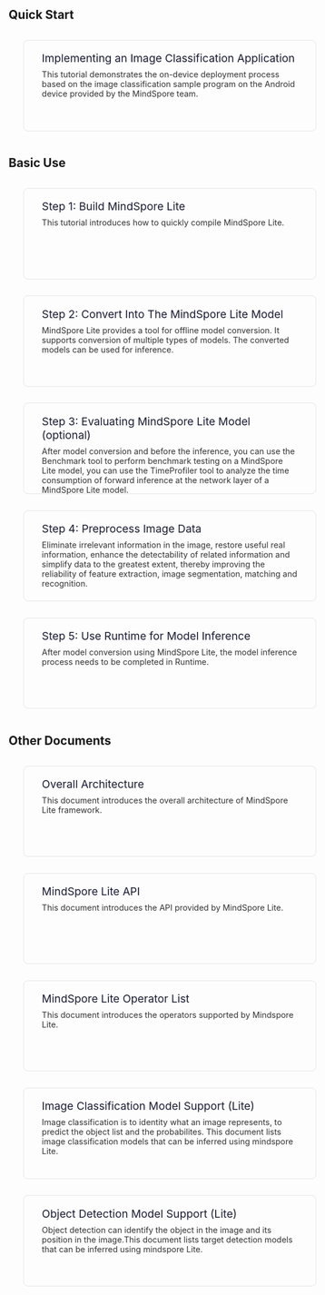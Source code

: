 <h2>Quick Start</h2>
<div>
    <div style="padding:1.2rem 2rem; margin:0.9rem 1.6rem; border:1px solid #e5e5e5; border-radius:0.5rem; display:inline-block; width:450px; height:120px;">
        <a  href="https://www.mindspore.cn/tutorial/lite/en/master/quick_start/quick_start.html" style="display:inline-block; text-decoration:none">
            <div>
                <div style="font-size:1.2rem; font-weight:400; margin-bottom:0.5rem;text-align:left">
                    <span style="color:#1a1c33;">Implementing an Image Classification Application</span>
                </div>
                <div style="font-size:0.9rem; color:#333">
                This tutorial demonstrates the on-device deployment process based on the image classification sample program on the Android device provided by the MindSpore team.
                </div>
            </div>
        </a>
    </div>
</div>

<h2>Basic Use</h2>
<div>
    <div style="padding:1.2rem 2rem; margin:0.9rem 1.6rem; border:1px solid #e5e5e5; border-radius:0.5rem;display:inline-block;width:450px;height:120px; float:left">
        <a href="https://www.mindspore.cn/tutorial/lite/en/master/use/build.html" style="display:block; text-decoration:none">
            <div>
                <div style="font-size:1.2rem; font-weight:400; margin-bottom:0.5rem;text-align:left">
                    <span style="color:#1a1c33;">Step 1: Build MindSpore Lite</span>
                </div>
                <div style="font-size:0.9rem; color:#333">
                This tutorial introduces how to quickly compile MindSpore Lite.
                </div>
            </div>
        </a>
    </div>
    <div style="padding:1.2rem 2rem; margin:0.9rem 1.6rem; border:1px solid #e5e5e5; border-radius:0.5rem; display:inline-block; width:450px; height:120px; ">
        <a href="https://www.mindspore.cn/tutorial/lite/en/master/use/convert_model.html" style="display:block;text-decoration:none">
            <div>
                <div style="font-size:1.2rem; font-weight:400; margin-bottom:0.5rem;text-align:left">
                    <span style="color:#1a1c33;">Step 2: Convert Into The MindSpore Lite Model</span>
                </div>
                <div style="font-size:0.9rem; color:#333">
                MindSpore Lite provides a tool for offline model conversion. It supports conversion of multiple types of models. The converted models can be used for inference.
                </div>
            </div>
        </a>
    </div>
    <div style="padding:1.2rem 2rem; margin:0.9rem 1.6rem; border:1px solid #e5e5e5; border-radius:0.5rem;display:inline-block;width:450px;height:120px; float:left">
        <a href="https://www.mindspore.cn/tutorial/lite/en/master/use/evaluating_the_model.html" style="display:block; text-decoration:none">
            <div>
                <div style="font-size:1.2rem; font-weight:400; margin-bottom:0.5rem;text-align:left">
                    <span style="color:#1a1c33;">Step 3: Evaluating MindSpore Lite Model (optional)</span>
                </div>
                <div style="font-size:0.9rem; color:#333">
                After model conversion and before the inference, you can use the Benchmark tool to perform benchmark testing on a MindSpore Lite model, you can use the TimeProfiler tool to analyze the time consumption of forward inference at the network layer of a MindSpore Lite model.
                </div>
            </div>
        </a>
    </div>
    <div style="padding:1.2rem 2rem; margin:0.9rem 1.6rem; border:1px solid #e5e5e5; border-radius:0.5rem;display:inline-block;width:450px;height:120px; float:left">
        <a href="https://www.mindspore.cn/tutorial/lite/en/master/use/image_processing.html" style="display:block; text-decoration:none">
            <div>
                <div style="font-size:1.2rem; font-weight:400; margin-bottom:0.5rem;text-align:left">
                    <span style="color:#1a1c33;">Step 4: Preprocess Image Data</span>
                </div>
                <div style="font-size:0.9rem; color:#333">
                Eliminate irrelevant information in the image, restore useful real information, enhance the detectability of related information and simplify data to the greatest extent, thereby improving the reliability of feature extraction, image segmentation, matching and recognition.
                </div>
            </div>
        </a>
    </div>
    <div style="padding:1.2rem 2rem; margin:0.9rem 1.6rem; border:1px solid #e5e5e5; border-radius:0.5rem;display:inline-block;width:450px;height:120px; ">
        <a href="https://www.mindspore.cn/tutorial/lite/en/master/use/runtime.html" style="display:block; text-decoration:none">
            <div>
                <div style="font-size:1.2rem; font-weight:400; margin-bottom:0.5rem;text-align:left">
                    <span style="color:#1a1c33;">Step 5: Use Runtime for Model Inference</span>
                </div>
                <div style="font-size:0.9rem; color:#333">
                After model conversion using MindSpore Lite, the model inference process needs to be completed in Runtime.
                </div>
            </div>
        </a>
    </div>
</div>

<h2>Other Documents</h2>
<div>
    <div style="padding:1.2rem 2rem; margin:0.9rem 1.6rem; border:1px solid #e5e5e5; border-radius:0.5rem;display:inline-block;width:450px;height:120px; float:left">
        <a href="https://www.mindspore.cn/doc/note/en/master/design/mindspore/architecture_lite.html" style="display:block; text-decoration:none">
            <div>
                <div style="font-size:1.2rem; font-weight:400; margin-bottom:0.5rem;text-align:left">
                    <span style="color:#1a1c33;">Overall Architecture</span>
                </div>
                <div style="font-size:0.9rem; color:#333">
                This document introduces the overall architecture of MindSpore Lite framework.
                </div>
            </div>
        </a>
    </div>
    <div style="padding:1.2rem 2rem; margin:0.9rem 1.6rem; border:1px solid #e5e5e5; border-radius:0.5rem;display:inline-block;width:450px;height:120px; float:left">
        <a href="https://www.mindspore.cn/doc/api_cpp/en/master/index.html" style="display:block; text-decoration:none">
            <div>
                <div style="font-size:1.2rem; font-weight:400; margin-bottom:0.5rem;text-align:left">
                    <span style="color:#1a1c33;">MindSpore Lite API</span>
                </div>
                <div style="font-size:0.9rem; color:#333">
                This document introduces the API provided by MindSpore Lite.
                </div>
            </div>
        </a>
    </div>
    <div style="padding:1.2rem 2rem; margin:0.9rem 1.6rem; border:1px solid #e5e5e5; border-radius:0.5rem;display:inline-block;width:450px;height:120px; float:left">
        <a href="https://www.mindspore.cn/doc/note/en/master/operator_list_lite.html" style="display:block; text-decoration:none">
            <div>
                <div style="font-size:1.2rem; font-weight:400; margin-bottom:0.5rem;text-align:left">
                    <span style="color:#1a1c33;">MindSpore Lite Operator List</span>
                </div>
                <div style="font-size:0.9rem; color:#333">
                This document introduces the operators supported by Mindspore Lite.
                </div>
            </div>
        </a>
    </div>
    <div style="padding:1.2rem 2rem; margin:0.9rem 1.6rem; border:1px solid #e5e5e5; border-radius:0.5rem;display:inline-block;width:450px;height:120px; float:left">
        <a href="https://www.mindspore.cn/doc/note/en/master/image_classification_lite.html" style="display:block; text-decoration:none">
            <div>
                <div style="font-size:1.2rem; font-weight:400; margin-bottom:0.5rem;text-align:left">
                    <span style="color:#1a1c33;">Image Classification Model Support (Lite)</span>
                </div>
                <div style="font-size:0.9rem; color:#333">
                Image classification is to identity what an image represents, to predict the object list and the probabilites. This document lists image classification models that can be inferred using mindspore Lite.
                </div>
            </div>
        </a>
    </div>
    <div style="padding:1.2rem 2rem; margin:0.9rem 1.6rem; border:1px solid #e5e5e5; border-radius:0.5rem;display:inline-block;width:450px;height:120px; float:left">
        <a href="https://www.mindspore.cn/doc/note/en/master/object_detection_lite.html" style="display:block; text-decoration:none">
            <div>
                <div style="font-size:1.2rem; font-weight:400; margin-bottom:0.5rem;text-align:left">
                    <span style="color:#1a1c33;">Object Detection Model Support (Lite)</span>
                </div>
                <div style="font-size:0.9rem; color:#333">
                Object detection can identify the object in the image and its position in the image.This document lists target detection models that can be inferred using mindspore Lite.
                </div>
            </div>
        </a>
    </div>
</div>